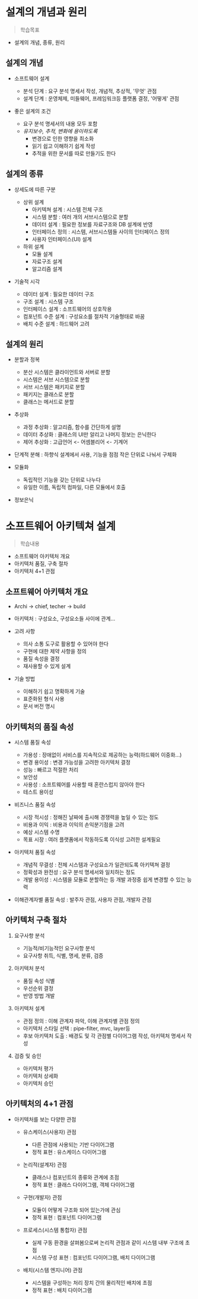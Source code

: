 # 설계의 개념과 원리
> 학습목표
- 설계의 개념, 종류, 원리

## 설계의 개념
- 소프트웨어 설계
    - 분석 단계 : 요구 분석 명세서 작성, 개념적, 추상적, '무엇' 관점
    - 설계 단계 : 운영체제, 미들웨어, 프레임워크등 플랫폼 결정, '어떻게' 관점
    
- 좋은 설계의 조건
    - 요구 분석 명세서의 내용 모두 포함
    - *유지보수, 추적, 변화에 용이하도록*
        - 변경으로 인한 영향을 최소화
        - 읽기 쉽고 이해하기 쉽게 작성
        - 추적을 위한 문서를 따로 만들기도 한다

## 설계의 종류
- 상세도에 따른 구분
    - 상위 설계 
        - 아키텍쳐 설계 : 시스템 전체 구조
        - 시스템 분할 : 여러 개의 서브시스템으로 분할
        - 데이터 설계 : 필요한 정보를 자료구조와 DB 설계에 반영
        - 인터페이스 정의 : 시스템, 서브시스템들 사이의 인터페이스 정의
        - 사용자 인터페이스(UI) 설계 
    - 하위 설계  
        - 모듈 설계
        - 자료구조 설계
        - 알고리즘 설계

- 기술적 시각
    - 데이터 설계 : 필요한 데이터 구조
    - 구조 설계 : 시스템 구조
    - 인터페이스 설계 : 소프트웨어의 상호작용
    - 컴포넌트 수준 설계 : 구성요소를 절차적 기술형태로 바꿈
    - 배치 수준 설계 : 하드웨어 고려

## 설계의 원리
- 분할과 정복
    - 분산 시스템은 클라이언트와 서버로 분할
    - 시스템은 서브 시스템으로 분할
    - 서브 시스템은 패키지로 분할
    - 패키지는 클래스로 분할
    - 클래스는 메서드로 분할

- 추상화
    - 과정 추상화 : 알고리즘, 함수를 간단하게 설명
    - 데이터 추상화 : 클래스의 UI만 알리고 나머지 정보는 은닉한다
    - 제어 추상화 : 고급언어 <- 어셈블리어 <- 기계어

- 단계적 분해 : 하향식 설계에서 사용, 기능을 점점 작은 단위로 나눠서 구체화
- 모듈화 
    - 독립적인 기능을 갖는 단위로 나누다
    - 유일한 이름, 독립적 컴파일, 다른 모듈에서 호출

- 정보은닉

# 소프트웨어 아키텍쳐 설계
> 학습내용
- 소프트웨어 아키텍처 개요
- 아키텍처 품질, 구축 절차
- 아키텍처 4+1 관점

## 소프트웨어 아키텍처 개요
- Archi -> chief, techer -> build
- 아키텍처 : 구성요소, 구성요소들 사이에 관계...

- 고려 사항
    - 의사 소통 도구로 활용할 수 있어야 한다
    - 구현에 대한 제약 사항을 정의
    - 품질 속성을 결정
    - 재사용할 수 있게 설계

- 기술 방법
    - 이해하기 쉽고 명확하게 기술
    - 표준화된 형식 사용
    - 문서 버전 명시

## 아키텍처의 품질 속성
- 시스템 품질 속성  
    - 가용성 : 장애없이 서비스를 지속적으로 제공하는 능력(하드웨어 이중화...)
    - 변경 용이성 : 변경 가능성을 고려한 아키텍처 결정
    - 성능 : 빠르고 적절한 처리
    - 보안성
    - 사용성 : 소프트웨어를 사용할 때 혼란스럽지 않아야 한다
    - 테스트 용이성

- 비즈니스 품질 속성 
    - 시장 적시성 : 정해진 날짜에 출시해 경쟁력을 높일 수 있는 정도
    - 비용과 이익 : 비용과 이익의 손익분기점을 고려
    - 예상 시스템 수명 
    - 목표 시장 : 여러 플랫폼에서 작동하도록 이식성 고려한 설계필요

- 아키텍처 품질 속성 
    - 개념적 무결성 : 전체 시스템과 구성요소가 일관되도록 아키텍쳐 결정
    - 정확성과 완전성 : 요구 분석 명세서와 일치하는 정도
    - 개발 용이성 : 시스템을 모듈로 분할하는 등 개발 과정중 쉽게 변경할 수 있는 능력
- 이해관계자별 품질 속성 : 발주자 관점, 사용자 관점, 개발자 관점

## 아키텍처 구축 절차
1. 요구사항 분석
    - 기능적/비기능적인 요구사항 분석
    - 요구사항 취득, 식별, 명세, 분류, 검증

2. 아키텍처 분석
    - 품질 속성 식별
    - 우선순위 결정
    - 반영 방법 개발

3. 아키텍처 설계
    - 관점 정의 : 이해 관계자 파악, 이해 관계자별 관점 정의
    - 아키텍처 스타일 선택 : pipe-filter, mvc, layer등
    - 후보 아키텍처 도출 : 배경도 및 각 관점별 다이어그램 작성, 아키텍처 명세서 작성

4. 검증 및 승인
    - 아키텍처 평가
    - 아키텍처 상세화 
    - 아키텍처 승인

## 아키텍처의 4+1 관점
- 아키텍처를 보는 다양한 관점
    - 유스케이스(사용자) 관점
        - 다른 관점에 사용되는 기반 다이어그램
        - 정적 표현 : 유스케이스 다이어그램

    - 논리적(설계자) 관점
        - 클래스나 컴포넌트의 종류와 관계에 초점
        - 정적 표현 : 클래스 다이어그램, 객체 다이어그램

    - 구현(개발자) 관점
        - 모듈이 어떻게 구조화 되어 있는가에 관심
        - 정적 표현 : 컴포넌트 다이어그램

    - 프로세스(시스템 통합자) 관점
        - 실제 구동 환경을 살펴봄으로써 논리적 관점과 같이 시스템 내부 구조에 초점
        - 시스템 구성 표현 : 컴포넌트 다이어그램, 배치 다이어그램

    - 배치(시스템 엔지니어) 관점
        - 시스템을 구성하는 처리 장치 간의 물리적인 배치에 초점
        - 정적 표현 : 배치 다이어그램